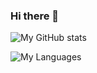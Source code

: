 ### Hi there 👋

![My GitHub stats](https://github-readme-stats.vercel.app/api?username=frank1789)

![My Languages](https://github-readme-stats.vercel.app/api/top-langs?username=frank1789)

<!--
**frank1789/frank1789** is a ✨ _special_ ✨ repository because its `README.md` (this file) appears on your GitHub profile.

Here are some ideas to get you started:

- 🔭 I’m currently working on ...
- 🌱 I’m currently learning ...
- 👯 I’m looking to collaborate on ...
- 🤔 I’m looking for help with ...
- 💬 Ask me about ...
- 📫 How to reach me: ...
- 😄 Pronouns: ...
- ⚡ Fun fact: ...
-->
